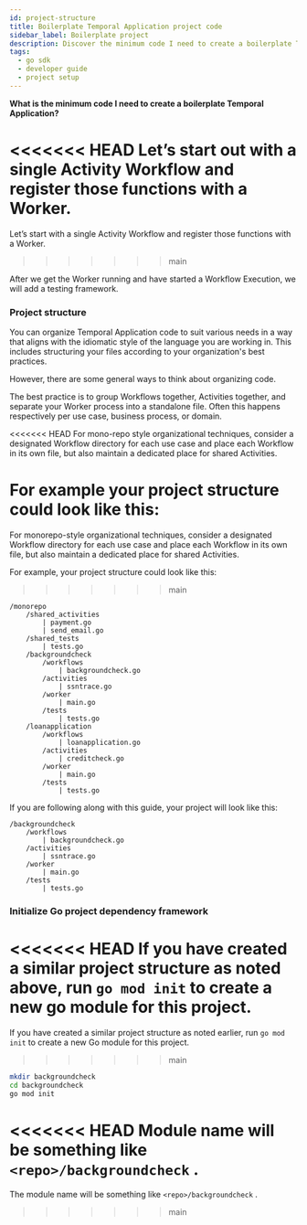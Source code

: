 ```yaml
---
id: project-structure
title: Boilerplate Temporal Application project code
sidebar_label: Boilerplate project
description: Discover the minimum code I need to create a boilerplate Temporal Application.
tags:
  - go sdk
  - developer guide
  - project setup
---
```


**What is the minimum code I need to create a boilerplate Temporal Application?**

<<<<<<< HEAD
Let’s start out with a single Activity Workflow and register those functions with a Worker.
=======
Let’s start with a single Activity Workflow and register those functions with a Worker.
>>>>>>> main

After we get the Worker running and have started a Workflow Execution, we will add a testing framework.

### Project structure

You can organize Temporal Application code to suit various needs in a way that aligns with the idiomatic style of the language you are working in.
This includes structuring your files according to your organization's best practices.

However, there are some general ways to think about organizing code.

The best practice is to group Workflows together, Activities together, and separate your Worker process into a standalone file.
Often this happens respectively per use case, business process, or domain.

<<<<<<< HEAD
For mono-repo style organizational techniques, consider a designated Workflow directory for each use case and place each Workflow in its own file, but also maintain a dedicated place for shared Activities.

For example your project structure could look like this:
=======
For monorepo-style organizational techniques, consider a designated Workflow directory for each use case and place each Workflow in its own file, but also maintain a dedicated place for shared Activities.

For example, your project structure could look like this:
>>>>>>> main

```text
/monorepo
    /shared_activities
        | payment.go
        | send_email.go
    /shared_tests
        | tests.go
    /backgroundcheck
        /workflows
            | backgroundcheck.go
        /activities
            | ssntrace.go
        /worker
            | main.go
        /tests
            | tests.go
    /loanapplication
        /workflows
            | loanapplication.go
        /activities
            | creditcheck.go
        /worker
            | main.go
        /tests
            | tests.go
```

If you are following along with this guide, your project will look like this:

```text
/backgroundcheck
    /workflows
        | backgroundcheck.go
    /activities
        | ssntrace.go
    /worker
        | main.go
    /tests
        | tests.go
```

### Initialize Go project dependency framework

<<<<<<< HEAD
If you have created a similar project structure as noted above, run `go mod init` to create a new go module for this project.
=======
If you have created a similar project structure as noted earlier, run `go mod init` to create a new Go module for this project.
>>>>>>> main

```bash
mkdir backgroundcheck
cd backgroundcheck
go mod init
```

<<<<<<< HEAD
Module name will be something like `<repo>/backgroundcheck` .
=======
The module name will be something like `<repo>/backgroundcheck` .
>>>>>>> main
